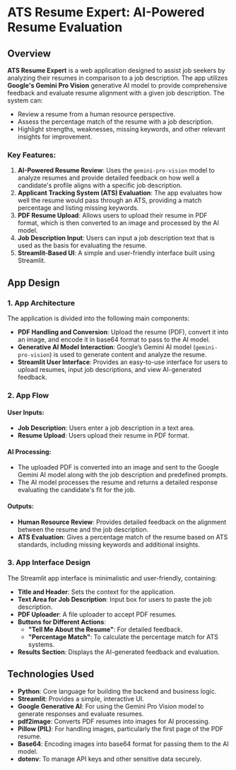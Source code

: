 # ATS Resume Expert: AI-Powered Resume Evaluation

## Overview

**ATS Resume Expert** is a web application designed to assist job seekers by analyzing their resumes in comparison to a job description. The app utilizes **Google's Gemini Pro Vision** generative AI model to provide comprehensive feedback and evaluate resume alignment with a given job description. The system can:

- Review a resume from a human resource perspective.
- Assess the percentage match of the resume with a job description.
- Highlight strengths, weaknesses, missing keywords, and other relevant insights for improvement.

### Key Features:
1. **AI-Powered Resume Review**: Uses the `gemini-pro-vision` model to analyze resumes and provide detailed feedback on how well a candidate's profile aligns with a specific job description.
2. **Applicant Tracking System (ATS) Evaluation**: The app evaluates how well the resume would pass through an ATS, providing a match percentage and listing missing keywords.
3. **PDF Resume Upload**: Allows users to upload their resume in PDF format, which is then converted to an image and processed by the AI model.
4. **Job Description Input**: Users can input a job description text that is used as the basis for evaluating the resume.
5. **Streamlit-Based UI**: A simple and user-friendly interface built using Streamlit.

## App Design

### 1. App Architecture
The application is divided into the following main components:

- **PDF Handling and Conversion**: Upload the resume (PDF), convert it into an image, and encode it in base64 format to pass to the AI model.
- **Generative AI Model Interaction**: Google’s Gemini AI model (`gemini-pro-vision`) is used to generate content and analyze the resume.
- **Streamlit User Interface**: Provides an easy-to-use interface for users to upload resumes, input job descriptions, and view AI-generated feedback.

### 2. App Flow
#### User Inputs:
- **Job Description**: Users enter a job description in a text area.
- **Resume Upload**: Users upload their resume in PDF format.

#### AI Processing:
- The uploaded PDF is converted into an image and sent to the Google Gemini AI model along with the job description and predefined prompts.
- The AI model processes the resume and returns a detailed response evaluating the candidate's fit for the job.

#### Outputs:
- **Human Resource Review**: Provides detailed feedback on the alignment between the resume and the job description.
- **ATS Evaluation**: Gives a percentage match of the resume based on ATS standards, including missing keywords and additional insights.

### 3. App Interface Design
The Streamlit app interface is minimalistic and user-friendly, containing:
- **Title and Header**: Sets the context for the application.
- **Text Area for Job Description**: Input box for users to paste the job description.
- **PDF Uploader**: A file uploader to accept PDF resumes.
- **Buttons for Different Actions**:
  - **"Tell Me About the Resume"**: For detailed feedback.
  - **"Percentage Match"**: To calculate the percentage match for ATS systems.
- **Results Section**: Displays the AI-generated feedback and evaluation.

## Technologies Used

- **Python**: Core language for building the backend and business logic.
- **Streamlit**: Provides a simple, interactive UI.
- **Google Generative AI**: For using the Gemini Pro Vision model to generate responses and evaluate resumes.
- **pdf2image**: Converts PDF resumes into images for AI processing.
- **Pillow (PIL)**: For handling images, particularly the first page of the PDF resume.
- **Base64**: Encoding images into base64 format for passing them to the AI model.
- **dotenv**: To manage API keys and other sensitive data securely.
